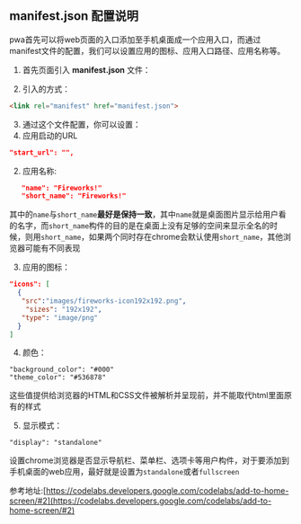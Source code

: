 ## manifest.json 配置说明
pwa首先可以将web页面的入口添加至手机桌面成一个应用入口，而通过manifest文件的配置，我们可以设置应用的图标、应用入口路径、应用名称等。

1. 首先页面引入 **manifest.json** 文件：

2. 引入的方式：

```html
<link rel="manifest" href="manifest.json">
```

3. 通过这个文件配置，你可以设置：
  1. 应用启动的URL 
  ```json
  "start_url": "",
  ````

  2. 应用名称:
  ```json
     "name": "Fireworks!"
     "short_name": "Fireworks!"
  ```
 
  其中的`name`与`short_name`**最好是保持一致**，其中`name`就是桌面图片显示给用户看的名字，而`short_name`构件的目的是在桌面上没有足够的空间来显示全名的时候，则用`short_name`，如果两个同时存在chrome会默认使用`short_name`，其他浏览器可能有不同表现

  3. 应用的图标：
  ```json
  "icons": [
    {
     "src":"images/fireworks-icon192x192.png",
      "sizes": "192x192",
     "type": "image/png"
    }
  ]
  ````

  4. 颜色：
  ```
  "background_color": "#000"
  "theme_color": "#536878"
  ```
  这些值提供给浏览器的HTML和CSS文件被解析并呈现前，并不能取代html里面原有的样式

  5. 显示模式：
  ```
  "display": "standalone"
  ``` 
  设置chrome浏览器是否显示导航栏、菜单栏、选项卡等用户构件，对于要添加到手机桌面的web应用，最好就是设置为`standalone`或者`fullscreen`



参考地址:[https://codelabs.developers.google.com/codelabs/add-to-home-screen/#2](https://codelabs.developers.google.com/codelabs/add-to-home-screen/#2)
